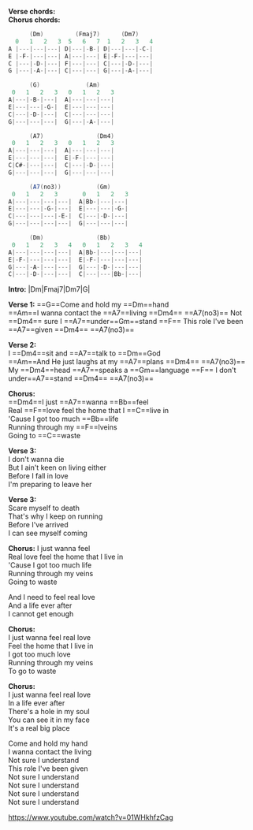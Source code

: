 **Verse chords:**  
**Chorus chords:**
```java  
      (Dm)    	   (Fmaj7)		(Dm7)
  0   1   2   3	 5   6   7  1   2   3   4
A |---|---|---|	D|---|-B-| D|---|---|-C-|
E |-F-|---|---|	A|---|---| E|-F-|---|---|
C |---|-D-|---|	F|---|---| C|---|-D-|---|
G |---|-A-|---| C|---|---| G|---|-A-|---|

      (G)    		  (Am)		
 0   1   2   3	 0   1   2   3
A|---|-B-|---|  A|---|---|---|
E|---|---|-G-|  E|---|---|---|
C|---|-D-|---|  C|---|---|---|
G|---|---|---|  G|---|-A-|---|

      (A7)    		     (Dm4)		
 0   1   2   3	 0   1   2   3
A|---|---|---|  A|---|---|---|
E|---|---|---|  E|-F-|---|---|
C|C#-|---|---|  C|---|-D-|---|
G|---|---|---|  G|---|---|---|

      (A7(no3))    		 (Gm)		
 0   1   2   3	     0   1   2   3
A|---|---|---|---|  A|Bb-|---|---|  
E|---|---|-G-|---|  E|---|---|-G-|  
C|---|---|---|-E-|  C|---|-D-|---|  
G|---|---|---|---|  G|---|---|---|  

      (Dm)               (Bb)
 0   1   2   3   4   0   1   2   3   4 
A|---|---|---|---|  A|Bb-|---|---|---| 
E|-F-|---|---|---|  E|-F-|---|---|---|
G|---|-A-|---|---|  G|---|-D-|---|---|
C|---|-D-|---|---|  C|---|---|Bb-|---| 
 ```

**Intro:** |Dm|Fmaj7|Dm7|G|

**Verse 1:**
==G==Come and hold my ==Dm==hand  
==Am==I wanna contact the ==A7==living  ==Dm4== ==A7(no3)==
Not ==Dm4== sure I ==A7==under==Gm==stand ==F== 
This role I've been ==A7==given  ==Dm4== ==A7(no3)==

**Verse 2:**  
I ==Dm4==sit and ==A7==talk to ==Dm==God  
==Am==And He just laughs at my ==A7==plans  ==Dm4== ==A7(no3)==
My ==Dm4==head ==A7==speaks a ==Gm==language  ==F== 
I don't under==A7==stand  ==Dm4== ==A7(no3)==

**Chorus:**  
==Dm4==I just ==A7==wanna ==Bb==feel  
Real ==F==love feel the home that I ==C==live in  
'Cause I got too much ==Bb==life  
Running through my ==F==lveins  
Going to ==C==waste  

**Verse 3:**  
I don't wanna die  
But I ain't keen on living either  
Before I fall in love  
I'm preparing to leave her  

**Verse 3:**  
Scare myself to death  
That's why I keep on running  
Before I've arrived  
I can see myself coming  
  
**Chorus:**
I just wanna feel  
Real love feel the home that I live in  
'Cause I got too much life  
Running through my veins  
Going to waste  

And I need to feel real love  
And a life ever after  
I cannot get enough  

**Chorus:**  
I just wanna feel real love  
Feel the home that I live in  
I got too much love  
Running through my veins  
To go to waste  

**Chorus:**  
I just wanna feel real love  
In a life ever after  
There's a hole in my soul  
You can see it in my face  
It's a real big place  
  
Come and hold my hand  
I wanna contact the living  
Not sure I understand  
This role I've been given  
Not sure I understand  
Not sure I understand  
Not sure I understand  
Not sure I understand

https://www.youtube.com/watch?v=01WHkhfzCag


